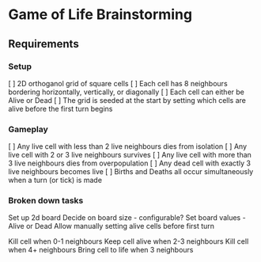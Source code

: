 ﻿# Game of Life Brainstorming


## Requirements
### Setup
[ ] 2D orthoganol grid of square cells
[ ] Each cell has 8 neighbours bordering horizontally, vertically, or diagonally
[ ] Each cell can either be Alive or Dead
[ ] The grid is seeded at the start by setting which cells are alive before the first turn begins

### Gameplay
[ ] Any live cell with less than 2 live neighbours dies from isolation
[ ] Any live cell with 2 or 3 live neighbours survives
[ ] Any live cell with more than 3 live neighbours dies from overpopulation
[ ] Any dead cell with exactly 3 live neighbours becomes live
[ ] Births and Deaths all occur simultaneously when a turn (or tick) is made

### Broken down tasks
Set up 2d board
Decide on board size - configurable?
Set board values - Alive or Dead
Allow manually setting alive cells before first turn

Kill cell when 0-1 neighbours
Keep cell alive when 2-3 neighbours
Kill cell when 4+ neighbours
Bring cell to life when 3 neighbours
